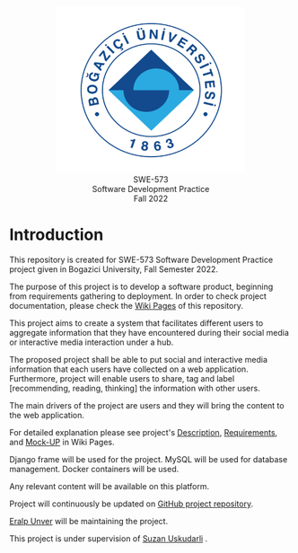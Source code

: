 <center><img alt="University Logo" height="295" src="img.png" title="Bogazici University" width="336"/> </center>

<center>SWE-573</center> 
<center> Software Development Practice </center>
<center>Fall 2022</center> 

# **Introduction**

This repository is created for SWE-573 Software Development Practice project given in Bogazici University, Fall Semester 2022.

The purpose of this project is to develop a software product, beginning from requirements gathering to deployment. In order to check project documentation, please check the [Wiki Pages](https://github.com/eralp85/SWE-573.01/wiki) of this repository.

This project aims to create a system that facilitates different users to aggregate information that they have encountered during their social media or interactive media interaction under a hub.

The proposed project shall be able to put social and interactive media information that each users have collected on a web application. Furthermore, project will enable users to share, tag and label [recommending, reading, thinking] the information with other users.

The main drivers of the project are users and they will bring the content to the web application.

For detailed explanation please see project's [Description](https://github.com/eralp85/SWE-573.01/wiki/2.2-Project-Description#description), [Requirements](https://github.com/eralp85/SWE-573.01/wiki/2.3-Requirements#requirments),
and [Mock-UP](https://github.com/eralp85/SWE-573.01/wiki/3.-Mock-Up) in Wiki Pages.

Django frame will be used for the project. 
MySQL will be used for database management.
Docker containers will be used.

Any relevant content will be available on this platform. 

Project will continuously be updated on [GitHub project repository](https://github.com/eralp85/SWE-573.01).

[Eralp Unver](https://github.com/eralp85) will be maintaining the project.

This project is under supervision of [Suzan Uskudarli](https://github.com/uskudarli) .